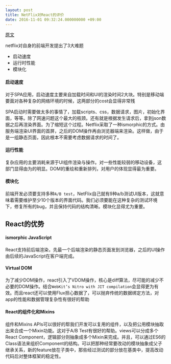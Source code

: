 ```yaml
---
layout: post
title: NetFlix对React的评价
date: 2016-11-01 09:32:24.000000000 +09:00
---
```


[原文](http://techblog.netflix.com/2015/01/netflix-likes-react.html)

netflix对自身的前端开发提出了3大难题

- 启动速度
- 运行时性能
- 模块化

#### 启动速度
对于SPA应用，启动速度主要来自加载时间和UI的渲染时间2大块。特别是移动端要面对各种复杂的网络环境的时候，这两部分的cost会显得非常残

SPA启动时需要做太多的事情了，加载scripts、css，数据请求，图片，初始化界面，等等。除了网速问题这个最大的瓶颈。还有就是根据发生请求后，拿到json数据之后再渲染界面。为了缩短这个过程。Netflix采取了一种ismorphic的方式。由服务端渲染UI界面的首屏，之后的DOM操作再由浏览器端来渲染。这样做，由于是一组静态页面，因此根本不需要考虑数据请求的时间了。


#### 运行性能
复杂应用的主要消耗来源于UI组件渲染与操作。对一些性能较弱的移动设备，这部门显得由为的明显。DOM的重绘和重新排列，对用户的体现显得最为重要。

#### 模块化
前端开发必须要支持多种`A/B test`，NetFlix自己就有9种a/b测试UI版本，这就意味着需要维护至少10个版本的界面代码。我们必须要能在这种复杂的测试环境下，修复所有的bug，并且保持代码的结构清晰。模块化显得尤为重要。

## React的优势

#### ismorphic JavaScript
React支持前后端渲染，先最一个后端渲染的静态页面发到浏览器，之后的UI操作由后续的JavaScript在客户端完成。

#### Virtual DOM
为了减少DOM操作，react引入了VDOM操作，核心是diff算法，尽可能的减少不必要的DOM操作。结合`WebKit’s Nitro with JIT compilation`会显得更为有效。而且react还可以使用Flux担心数据了，可以抛弃传统的数据绑定方法，对app的性能和数据管理复杂性有很好的帮助

#### React的组件化和Mixins
组件和Mixins APIs可以很好的帮我们开发可以复用的组件，以及把公用模块抽取出来合成一个Mixin功能。这对于A/B Test有很好的帮助。views可以分成多个React Component，逻辑部分则抽象成多个Mixin来完成。并且，可以通过ES6的Class语法来组织Component的结构。可以把那种经常要改动的模块抽象成父子继承关系，新的feature放在子类中，那些经过测试的部分放在基类中，提高改动代码后对整体框架的稳定性。







